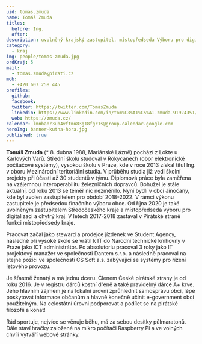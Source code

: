 ```yaml
---
uid: tomas.zmuda
name: Tomáš Zmuda
titles:
  before: Ing. 
  after:
description: uvolněný krajský zastupitel, místopředseda Výboru pro digitalizaci a chytrý kraj
category:
  - kraj
img: people/tomas-zmuda.jpg
ordKraj: 5
mail:
  - tomas.zmuda@pirati.cz
mob:
  - +420 607 258 445
profiles:
  github:
  facebook:
  twitter: https://twitter.com/TomasZmuda
  linkedin: https://www.linkedin.com/in/tom%C3%A1%C5%A1-zmuda-91924351/
  web: https://zmuda.cz/
calendar: lmnbanr3ub4vftmu83g18fgr1s@group.calendar.google.com
heroImg: banner-kutna-hora.jpg
published: true
---
```


**Tomáš Zmuda** (* 8. dubna 1988, Mariánské Lázně) pochází z Lokte u Karlových Varů. Střední školu studoval v Rokycanech (obor elektronické počítačové systémy), vysokou školu v Praze, kde v roce 2013 získal titul Ing. v oboru Mezinárodní teritoriální studia. V průběhu studia již vedl školní projekty při účasti až 30 studentů v týmu. Diplomová práce byla zaměřena na vzájemnou interoperabilitu železničních dopravců. Bohužel je stále aktuální, od roku 2013 se téměř nic nezměnilo. Nyní bydlí v obci Jinočany, kde byl zvolen zastupitelem pro období 2018-2022. V rámci výkonu zastupitele je předsedou finačního výboru obce. Od října 2020 je také uvolněným zastupitelem Středočeského kraje a místopředseda výboru pro digitalizaci a chytrý kraj. V letech 2017-2018 zastával v Pirátské straně funkci místopředsedy kraje.

Pracovat začal jako steward a prodejce jízdenek ve Student Agency, následně při vysoké škole se vrátil k IT do Národní technické knihovny v Praze jako ICT administrátor. Po absolutoriu pracoval 3 roky jako IT projektový manažer ve společnosti Dantem s.r.o. a následně pracoval na stejné pozici ve společnosti CS Soft a.s. zabývající se systémy pro řízení letového provozu.

Je šťastně ženatý a má jednu dceru. Členem České pirátské strany je od roku 2016. Je v registru dárců kostní dřeně a také pravidelný dárce A+ krve. Jeho hlavním zájmem je na lokální úrovni zprůhlednit samosprávu obcí, lépe poskytovat informace občanům a hlavně konečně učinit e-government obcí použitelným. Na celostátní úrovni podporovat a podílet se na pirátské filozofii a konat!

Rád sportuje, nejvíce se věnuje běhu, má za sebou desítky půlmaratonů. Dále staví hračky založené na mikro počítači Raspberry Pi a ve volných chvíli vytváří webové stránky.


